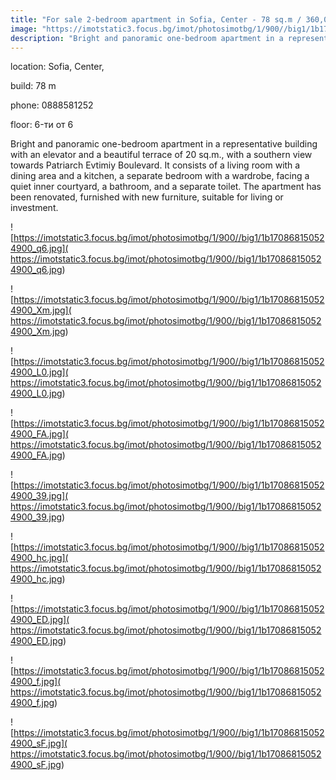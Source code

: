 ```yaml
---
title: "For sale 2-bedroom apartment in Sofia, Center - 78 sq.m / 360,000 EUR :: imot.bg Advertisement"
image: "https://imotstatic3.focus.bg/imot/photosimotbg/1/900//big1/1b170868150524900_X.jpg"
description: "Bright and panoramic one-bedroom apartment in a representative building with an elevator and a beautiful terrace of 20 sq.m., with a southern view towards Patriarch Evtimiy Boulevard. It consists of a living room with a dining area and a kitchen, a separate bedroom with a wardrobe, facing a quiet inner courtyard, a bathroom, and a separate toilet. The apartment has been renovated, furnished with new furniture, suitable for living or investment."
---
```


location: Sofia, Center,

build: 78 m

phone: 0888581252

floor: 6-ти от 6

Bright and panoramic one-bedroom apartment in a representative building with an elevator and a beautiful terrace of 20 sq.m., with a southern view towards Patriarch Evtimiy Boulevard. It consists of a living room with a dining area and a kitchen, a separate bedroom with a wardrobe, facing a quiet inner courtyard, a bathroom, and a separate toilet. The apartment has been renovated, furnished with new furniture, suitable for living or investment.


![https://imotstatic3.focus.bg/imot/photosimotbg/1/900//big1/1b170868150524900_q6.jpg]( https://imotstatic3.focus.bg/imot/photosimotbg/1/900//big1/1b170868150524900_q6.jpg)


![https://imotstatic3.focus.bg/imot/photosimotbg/1/900//big1/1b170868150524900_Xm.jpg]( https://imotstatic3.focus.bg/imot/photosimotbg/1/900//big1/1b170868150524900_Xm.jpg)


![https://imotstatic3.focus.bg/imot/photosimotbg/1/900//big1/1b170868150524900_L0.jpg]( https://imotstatic3.focus.bg/imot/photosimotbg/1/900//big1/1b170868150524900_L0.jpg)


![https://imotstatic3.focus.bg/imot/photosimotbg/1/900//big1/1b170868150524900_FA.jpg]( https://imotstatic3.focus.bg/imot/photosimotbg/1/900//big1/1b170868150524900_FA.jpg)


![https://imotstatic3.focus.bg/imot/photosimotbg/1/900//big1/1b170868150524900_39.jpg]( https://imotstatic3.focus.bg/imot/photosimotbg/1/900//big1/1b170868150524900_39.jpg)


![https://imotstatic3.focus.bg/imot/photosimotbg/1/900//big1/1b170868150524900_hc.jpg]( https://imotstatic3.focus.bg/imot/photosimotbg/1/900//big1/1b170868150524900_hc.jpg)


![https://imotstatic3.focus.bg/imot/photosimotbg/1/900//big1/1b170868150524900_ED.jpg]( https://imotstatic3.focus.bg/imot/photosimotbg/1/900//big1/1b170868150524900_ED.jpg)


![https://imotstatic3.focus.bg/imot/photosimotbg/1/900//big1/1b170868150524900_f.jpg]( https://imotstatic3.focus.bg/imot/photosimotbg/1/900//big1/1b170868150524900_f.jpg)


![https://imotstatic3.focus.bg/imot/photosimotbg/1/900//big1/1b170868150524900_sF.jpg]( https://imotstatic3.focus.bg/imot/photosimotbg/1/900//big1/1b170868150524900_sF.jpg)


